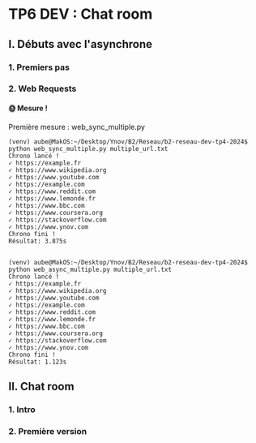 # TP6 DEV : Chat room

## I. Débuts avec l'asynchrone

### 1. Premiers pas

### 2. Web Requests

#### 🌞 Mesure !

Première mesure : web_sync_multiple.py

```
(venv) aube@MakOS:~/Desktop/Ynov/B2/Reseau/b2-reseau-dev-tp4-2024$ python web_sync_multiple.py multiple_url.txt 
Chrono lancé !
✓ https://example.fr
✓ https://www.wikipedia.org
✓ https://www.youtube.com
✓ https://example.com
✓ https://www.reddit.com
✓ https://www.lemonde.fr
✓ https://www.bbc.com
✓ https://www.coursera.org
✓ https://stackoverflow.com
✓ https://www.ynov.com
Chrono fini !
Résultat: 3.875s


(venv) aube@MakOS:~/Desktop/Ynov/B2/Reseau/b2-reseau-dev-tp4-2024$ python web_async_multiple.py multiple_url.txt 
Chrono lancé !
✓ https://example.fr
✓ https://www.wikipedia.org
✓ https://www.youtube.com
✓ https://example.com
✓ https://www.reddit.com
✓ https://www.lemonde.fr
✓ https://www.bbc.com
✓ https://www.coursera.org
✓ https://stackoverflow.com
✓ https://www.ynov.com
Chrono fini !
Résultat: 1.123s
```

## II. Chat room
### 1. Intro
### 2. Première version
